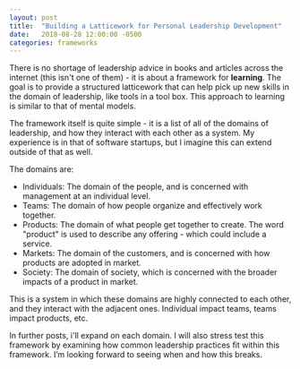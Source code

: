 ```yaml
---
layout: post
title:  "Building a Latticework for Personal Leadership Development"
date:   2018-08-28 12:00:00 -0500
categories: frameworks
---
```

There is no shortage of leadership advice in books and articles across the internet (this isn't one of them) - it is about a framework for **learning**. The goal is to provide a structured latticework that can help pick up new skills in the domain of leadership, like tools in a tool box. This approach to learning is similar to that of mental models. 

The framework itself is quite simple - it is a list of all of the domains of leadership, and how they interact with each other as a system. My experience is in that of software startups, but I imagine this can extend outside of that as well. 

The domains are:
- Individuals: The domain of the people, and is concerned with management at an individual level.
- Teams: The domain of how people organize and effectively work together.
- Products: The domain of what people get together to create. The word "product" is used to describe any offering - which could include a service. 
- Markets: The domain of the customers, and is concerned with how products are adopted in market.
- Society: The domain of society, which is concerned with the broader impacts of a product in market.

This is a system in which these domains are highly connected to each other, and they interact with the adjacent ones. Individual impact teams, teams impact products, etc. 

In further posts, i'll expand on each domain. I will also stress test this framework by examining how common leadership practices fit within this framework. I’m looking forward to seeing when and how this breaks. 


